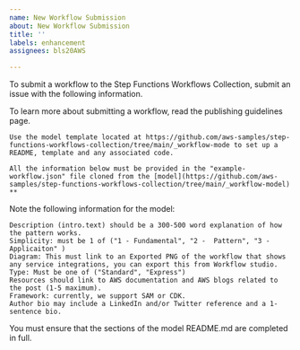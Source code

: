 ```yaml
---
name: New Workflow Submission
about: New Workflow Submission
title: ''
labels: enhancement
assignees: bls20AWS

---
```


To submit a workflow to the Step Functions Workflows Collection, submit an issue with the following information.

To learn more about submitting a workflow, read the publishing guidelines page.

    Use the model template located at https://github.com/aws-samples/step-functions-workflows-collection/tree/main/_workflow-mode to set up a README, template and any associated code.

    All the information below must be provided in the "example-workflow.json" file cloned from the [model](https://github.com/aws-samples/step-functions-workflows-collection/tree/main/_workflow-model) **

Note the following information for the model:

    Description (intro.text) should be a 300-500 word explanation of how the pattern works.
    Simplicity: must be 1 of ("1 - Fundamental", "2 -  Pattern", "3 - Applicaiton" )
    Diagram: This must link to an Exported PNG of the workflow that shows any service integrations, you can export this from Workflow studio.
    Type: Must be one of ("Standard", "Express")
    Resources should link to AWS documentation and AWS blogs related to the post (1-5 maximum).
    Framework: currently, we support SAM or CDK.
    Author bio may include a LinkedIn and/or Twitter reference and a 1-sentence bio.

You must ensure that the sections of the model README.md are completed in full.

